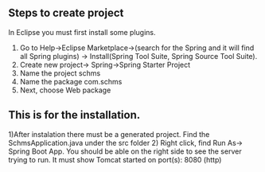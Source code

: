 ## Steps to create project

In Eclipse you must first install some plugins.

1) Go to Help->Eclipse Marketplace->(search for the Spring and it will find all Spring plugins)
-> Install(Spring Tool Suite, Spring Source Tool Suite).
1) Create new project-> Spring->Spring Starter Project
2) Name the project schms
3) Name the package com.schms
4) Next, choose Web package

## This is for the installation.

1)After instalation there must be a generated project. Find the SchmsApplication.java under the src folder
2) Right click, find Run As-> Spring Boot App. You should be able on the right side to see the server
trying to run. It must show Tomcat started on port(s): 8080 (http)